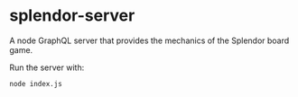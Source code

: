 # splendor-server
A node GraphQL server that provides the mechanics of the Splendor board game.


Run the server with:
```
node index.js
```
